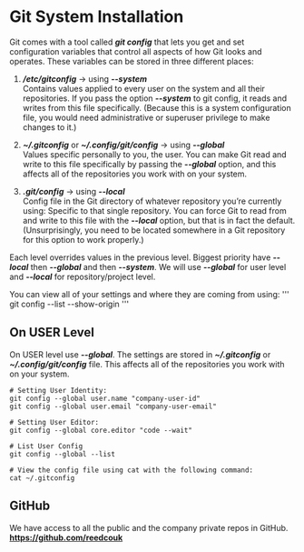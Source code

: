 # Git System Installation

Git comes with a tool called **_git config_** that lets you get and set configuration variables that control all aspects of how Git looks and operates. These variables can be stored in three different places:

1. **_/etc/gitconfig_** -> using **_--system_**<br/>
   Contains values applied to every user on the system and all their repositories. If you pass the option **_--system_** to git config, it reads and writes from this file specifically. (Because this is a system configuration file, you would need administrative or superuser privilege to make changes to it.)

2. **_~/.gitconfig_** or **_~/.config/git/config_** -> using **_--global_**<br/>
   Values specific personally to you, the user. You can make Git read and write to this file specifically by passing the **_--global_** option, and this affects all of the repositories you work with on your system.

3. **_.git/config_** -> using **_--local_**<br/>
   Config file in the Git directory of whatever repository you’re currently using: Specific to that single repository. You can force Git to read from and write to this file with the **_--local_** option, but that is in fact the default. (Unsurprisingly, you need to be located somewhere in a Git repository for this option to work properly.)

Each level overrides values in the previous level. Biggest priority have **_--local_** then **_--global_** and then **_--system_**.
We will use **_--global_** for user level and **_--local_** for repository/project level.

You can view all of your settings and where they are coming from using:
'''
git config --list --show-origin
'''

## On USER Level

On USER level use **_--global_**. The settings are stored in **_~/.gitconfig_** or **_~/.config/git/config_** file. This affects all of the repositories you work with on your system.

```
# Setting User Identity:
git config --global user.name "company-user-id"
git config --global user.email "company-user-email"

# Setting User Editor:
git config --global core.editor "code --wait"

# List User Config
git config --global --list

# View the config file using cat with the following command:
cat ~/.gitconfig
```

## GitHub

We have access to all the public and the company private repos in GitHub.
**https://github.com/reedcouk**
